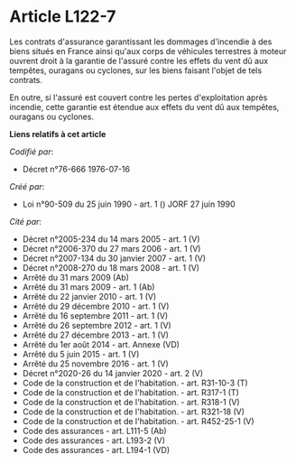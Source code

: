# Article L122-7

Les contrats d'assurance garantissant les dommages d'incendie à des biens situés en France ainsi qu'aux corps de véhicules
terrestres à moteur ouvrent droit à la garantie de l'assuré contre les effets du vent dû aux tempêtes, ouragans ou cyclones,
sur les biens faisant l'objet de tels contrats.

En outre, si l'assuré est couvert contre les pertes d'exploitation après incendie, cette garantie est étendue aux effets du
vent dû aux tempêtes, ouragans ou cyclones.

**Liens relatifs à cet article**

_Codifié par_:

  - Décret n°76-666 1976-07-16

_Créé par_:

  - Loi n°90-509 du 25 juin 1990 - art. 1 () JORF 27 juin 1990

_Cité par_:

  - Décret n°2005-234 du 14 mars 2005 - art. 1 (V)
  - Décret n°2006-370 du 27 mars 2006 - art. 1 (V)
  - Décret n°2007-134 du 30 janvier 2007 - art. 1 (V)
  - Décret n°2008-270 du 18 mars 2008 - art. 1 (V)
  - Arrêté du 31 mars 2009 (Ab)
  - Arrêté du 31 mars 2009 - art. 1 (Ab)
  - Arrêté du 22 janvier 2010 - art. 1 (V)
  - Arrêté du 29 décembre 2010 - art. 1 (V)
  - Arrêté du 16 septembre 2011 - art. 1 (V)
  - Arrêté du 26 septembre 2012 - art. 1 (V)
  - Arrêté du 27 décembre 2013 - art. 1 (V)
  - Arrêté du 1er août 2014 - art. Annexe (VD)
  - Arrêté du 5 juin 2015 - art. 1 (V)
  - Arrêté du 25 novembre 2016 - art. 1 (V)
  - Décret n°2020-26 du 14 janvier 2020 - art. 2 (V)
  - Code de la construction et de l'habitation. - art. R31-10-3 (T)
  - Code de la construction et de l'habitation. - art. R317-1 (T)
  - Code de la construction et de l'habitation. - art. R318-1 (V)
  - Code de la construction et de l'habitation. - art. R321-18 (V)
  - Code de la construction et de l'habitation. - art. R452-25-1 (V)
  - Code des assurances - art. L111-5 (Ab)
  - Code des assurances - art. L193-2 (V)
  - Code des assurances - art. L194-1 (VD)
